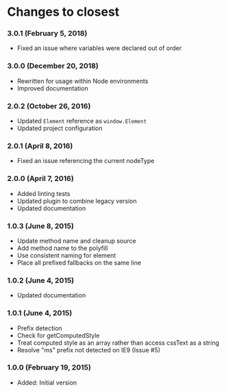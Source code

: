 # Changes to closest

### 3.0.1 (February 5, 2018)

- Fixed an issue where variables were declared out of order

### 3.0.0 (December 20, 2018)

- Rewritten for usage within Node environments
- Improved documentation

### 2.0.2 (October 26, 2016)

- Updated `Element` reference as `window.Element`
- Updated project configuration

### 2.0.1 (April 8, 2016)

- Fixed an issue referencing the current nodeType

### 2.0.0 (April 7, 2016)

- Added linting tests
- Updated plugin to combine legacy version
- Updated documentation

### 1.0.3 (June 8, 2015)

- Update method name and cleanup source
- Add method name to the polyfill
- Use consistent naming for element
- Place all prefixed fallbacks on the same line

### 1.0.2 (June 4, 2015)

- Updated documentation

### 1.0.1 (June 4, 2015)

- Prefix detection
- Check for getComputedStyle
- Treat computed style as an array rather than access cssText as a string
- Resolve "ms" prefix not detected on IE9 (Issue #5)

### 1.0.0 (February 19, 2015)

- Added: Initial version
